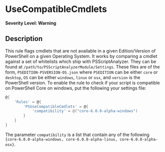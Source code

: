 ﻿# UseCompatibleCmdlets
**Severity Level: Warning**

## Description
This rule flags cmdlets that are not available in a given Edition/Version of PowerShell on a given Operating System. It works by comparing a cmdlet against a set of whitelists which ship with PSScriptAnalyzer. They can be found at `/path/to/PSScriptAnalyzerModule/Settings`. These files are of the form, `PSEDITION-PSVERSION-OS.json` where `PSEDITION` can be either `core` or `desktop`, `OS` can be either `windows`, `linux` or `osx`, and `version` is the PowerShell version. To enable the rule to check if your script is compatible on PowerShell Core on windows, put the following your settings file:
```PowerShell
@{
    'Rules' = @{
        'PSUseCompatibleCmdlets' = @{
            'compatibility' = @("core-6.0.0-alpha-windows")
        }
    }
}
```

The parameter `compatibility` is a list that contain any of the following `{core-6.0.0-alpha-windows, core-6.0.0-alpha-linux, core-6.0.0-alpha-osx}`.
